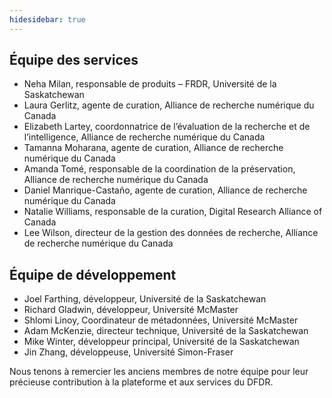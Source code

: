 ```yaml
---
hidesidebar: true
---
```

## Équipe des services

* Neha Milan, responsable de produits – FRDR, Université de la Saskatchewan
* Laura Gerlitz, agente de curation, Alliance de recherche numérique du Canada
* Elizabeth Lartey, coordonnatrice de l’évaluation de la recherche et de l’intelligence, Alliance de recherche numérique du Canada
* Tamanna Moharana, agente de curation, Alliance de recherche numérique du Canada
* Amanda Tomé, responsable de la coordination de la préservation, Alliance de recherche numérique du Canada
* Daniel Manrique-Castaño, agente de curation, Alliance de recherche numérique du Canada
* Natalie Williams, responsable de la curation, Digital Research Alliance of Canada
* Lee Wilson, directeur de la gestion des données de recherche, Alliance de recherche numérique du Canada

## Équipe de développement

* Joel Farthing, développeur, Université de la Saskatchewan
* Richard Gladwin, développeur, Université McMaster
* Shlomi Linoy, Coordinateur de métadonnées, Université McMaster
* Adam McKenzie, directeur technique, Université de la Saskatchewan
* Mike Winter, développeur principal, Université de la Saskatchewan
* Jin Zhang, développeuse, Université Simon-Fraser

Nous tenons à remercier les anciens membres de notre équipe pour leur précieuse contribution à la plateforme et aux services du DFDR.
